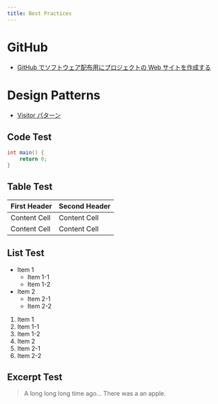 ```yaml
---
title: Best Practices
---
```


GitHub
====

* [GitHub でソフトウェア配布用にプロジェクトの Web サイトを作成する](github-project-portal.html)

Design Patterns
====
* [Visitor パターン](dp-visitor-pattern.html)


## Code Test

```java
int main() {
    return 0;
}
```

## Table Test

| First Header  | Second Header |
| ------------- | ------------- |
| Content Cell  | Content Cell  |
| Content Cell  | Content Cell  |

## List Test

* Item 1
  * Item 1-1
  * Item 1-2
* Item 2
  * Item 2-1
  * Item 2-2

1. Item 1
  1. Item 1-1
  1. Item 1-2
1. Item 2
  1. Item 2-1
  1. Item 2-2

## Excerpt Test

> A long long long time ago...
> There was a an apple.

